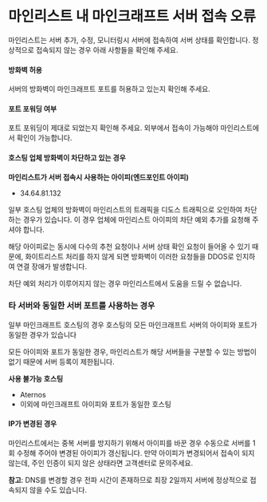 # 마인리스트 내 마인크래프트 서버 접속 오류

마인리스트는 서버 추가, 수정, 모니터링시 서버에 접속하여 서버 상태를 확인합니다. 정상적으로 접속되지 않는 경우 아래 사항들을 확인해 주세요.

#### **방화벽 허용**

서버의 방화벽이 마인크래프트 포트를 허용하고 있는지 확인해 주세요.

#### **포트 포워딩 여부**

포트 포워딩이 제대로 되었는지 확인해 주세요. 외부에서 접속이 가능해야 마인리스트에서 확인이 가능합니다.

#### **호스팅 업체 방화벽이 차단하고 있는 경우**

**마인리스트가 서버 접속시 사용하는 아이피(엔드포인트 아이피)**

* 34.64.81.132

일부 호스팅 업체의 방화벽이 마인리스트의 트래픽을 디도스 트래픽으로 오인하여 차단하는 경우가 있습니다. 이 경우 업체에 마인리스트 아이피의 차단 예외 추가를 요청해 주셔야 합니다.

해당 아이피로는 동시에 다수의 추천 요청이나 서버 상태 확인 요청이 들어올 수 있기 때문에, 화이트리스트 처리를 하지 않게 되면 방화벽이 이러한 요청들을 DDOS로 인지하여 연결 장애가 발생합니다.

차단 예외 처리가 이루어지지 않는 경우 마인리스트에서 도움을 드릴 수 없습니다.

### 타 서버와 동일한 서버 포트를 사용하는 경우

일부 마인크래프트 호스팅의 경우 호스팅의 모든 마인크래프트 서버의 아이피와 포트가 동일한 경우가 있습니다

모든 아이피와 포트가 동일한 경우, 마인리스트가 해당 서버들을 구분할 수 있는 방법이 없기 때문에 서버 등록이 제한됩니다.

**사용 불가능 호스팅**

* Aternos
* 이외에 마인크래프트 아이피와 포트가 동일한 호스팅

#### **IP가 변경된 경우**

마인리스트에서는 중복 서버를 방지하기 위해서 아이피를 바꾼 경우 수동으로 서버를 1회 수정해 주어야 변경된 아이피가 갱신됩니다. 만약 아이피가 변경되어서 접속이 되지 않는데, 주인 인증이 되지 않은 상태라면 고객센터로 문의주세요.

**참고**: DNS를 변경할 경우 전파 시간이 존재하므로 최장 2일까지 서버에 정상적으로 접속되지 않을 수도 있습니다.
